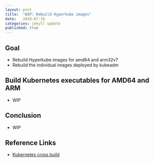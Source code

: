 ```yaml
---
layout: post
title:  "WIP: Rebuild Hyperkube images"
date:   2018-07-16
categories: jekyll update
published: true
---
```


## Goal

- Rebuild Hyperkube images for amd64 and arm32v7
- Rebuild the individual images deployed by kubeadm

## Build Kubernetes executables for AMD64 and ARM

- WIP

## Conclusion

- WIP

## Reference Links

- [Kubernetes cross build]()

